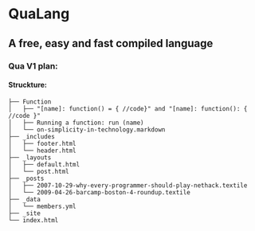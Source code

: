 # **QuaLang**
## A free, easy and fast compiled language
### Qua V1 plan:
#### Struckture:
```
├── Function
│   ├── "[name]: function() = { //code}" and "[name]: function(): { //code }"
│   ├── Running a function: run (name)
│   └── on-simplicity-in-technology.markdown
├── _includes
│   ├── footer.html
│   └── header.html
├── _layouts
│   ├── default.html
│   └── post.html
├── _posts
│   ├── 2007-10-29-why-every-programmer-should-play-nethack.textile
│   └── 2009-04-26-barcamp-boston-4-roundup.textile
├── _data
│   └── members.yml
├── _site
└── index.html
```

